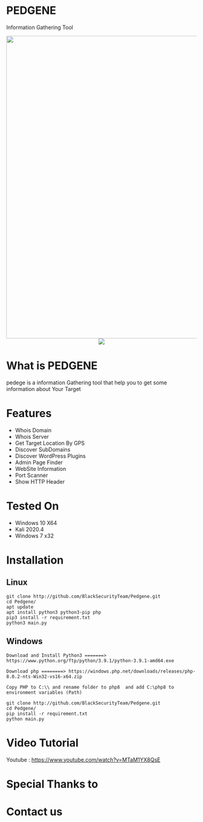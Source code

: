 # PEDGENE
Information Gathering Tool


<img src="https://user-images.githubusercontent.com/79002336/107855002-06b85d80-6e35-11eb-82ec-66781813f9d9.PNG" width="800" height="800">   
<center><img src= "https://camo.githubusercontent.com/91d556a58281283e952a53ce252a15afb1a45f6f4c5ae8694ab11f820615f802/68747470733a2f2f696d672e736869656c64732e696f2f62616467652f507974686f6e2d332d627269676874677265656e2e7376673f7374796c653d706c6173746963"> </center>  
         


# What is PEDGENE
pedege is a information Gathering tool that help you to get some information about Your Target

# Features
- Whois Domain
- Whois Server
- Get Target Location By GPS
- Discover SubDomains
- Discover WordPress Plugins
- Admin Page Finder
- WebSite Information
- Port Scanner
- Show HTTP Header





# Tested On 
- Windows 10 X64
- Kali 2020.4
- Windows 7 x32

# Installation
## Linux
```
git clone http://github.com/BlackSecurityTeam/Pedgene.git
cd Pedgene/
apt update
apt install python3 python3-pip php
pip3 install -r requirement.txt
python3 main.py
```
## Windows
```
Download and Install Python3 =======> https://www.python.org/ftp/python/3.9.1/python-3.9.1-amd64.exe

Download php ========> https://windows.php.net/downloads/releases/php-8.0.2-nts-Win32-vs16-x64.zip

Copy PHP to C:\\ and rename folder to php8  and add C:\php8 to environment variables (Path)

git clone http://github.com/BlackSecurityTeam/Pedgene.git
cd Pedgene/
pip install -r requirement.txt
python main.py
```
# Video Tutorial
Youtube : https://www.youtube.com/watch?v=MTaM1YX8QsE
# Special Thanks to

# Contact us
